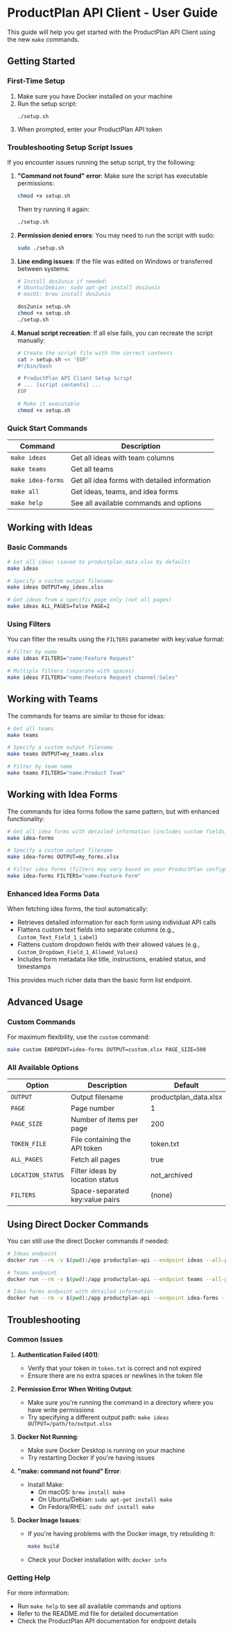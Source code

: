 # ProductPlan API Client - User Guide

This guide will help you get started with the ProductPlan API Client using the new `make` commands.

## Getting Started

### First-Time Setup

1. Make sure you have Docker installed on your machine
2. Run the setup script:
   ```
   ./setup.sh
   ```
3. When prompted, enter your ProductPlan API token

### Troubleshooting Setup Script Issues

If you encounter issues running the setup script, try the following:

1. **"Command not found" error**:
   Make sure the script has executable permissions:
   ```bash
   chmod +x setup.sh
   ```
   Then try running it again:
   ```bash
   ./setup.sh
   ```

2. **Permission denied errors**:
   You may need to run the script with sudo:
   ```bash
   sudo ./setup.sh
   ```

3. **Line ending issues**:
   If the file was edited on Windows or transferred between systems:
   ```bash
   # Install dos2unix if needed:
   # Ubuntu/Debian: sudo apt-get install dos2unix
   # macOS: brew install dos2unix
   
   dos2unix setup.sh
   chmod +x setup.sh
   ./setup.sh
   ```

4. **Manual script recreation**:
   If all else fails, you can recreate the script manually:
   ```bash
   # Create the script file with the correct contents
   cat > setup.sh << 'EOF'
   #!/bin/bash
   
   # ProductPlan API Client Setup Script
   # ... [script contents] ...
   EOF
   
   # Make it executable
   chmod +x setup.sh
   ```

### Quick Start Commands

| Command | Description |
|---------|-------------|
| `make ideas` | Get all ideas with team columns |
| `make teams` | Get all teams |
| `make idea-forms` | Get all idea forms with detailed information |
| `make all` | Get ideas, teams, and idea forms |
| `make help` | See all available commands and options |

## Working with Ideas

### Basic Commands

```bash
# Get all ideas (saved to productplan_data.xlsx by default)
make ideas

# Specify a custom output filename
make ideas OUTPUT=my_ideas.xlsx

# Get ideas from a specific page only (not all pages)
make ideas ALL_PAGES=false PAGE=2
```

### Using Filters

You can filter the results using the `FILTERS` parameter with key:value format:

```bash
# Filter by name
make ideas FILTERS="name:Feature Request"

# Multiple filters (separate with spaces)
make ideas FILTERS="name:Feature Request channel:Sales"
```

## Working with Teams

The commands for teams are similar to those for ideas:

```bash
# Get all teams
make teams

# Specify a custom output filename
make teams OUTPUT=my_teams.xlsx

# Filter by team name
make teams FILTERS="name:Product Team"
```

## Working with Idea Forms

The commands for idea forms follow the same pattern, but with enhanced functionality:

```bash
# Get all idea forms with detailed information (includes custom fields, instructions, etc.)
make idea-forms

# Specify a custom output filename
make idea-forms OUTPUT=my_forms.xlsx

# Filter idea forms (filters may vary based on your ProductPlan configuration)
make idea-forms FILTERS="name:Feature Form"
```

### Enhanced Idea Forms Data

When fetching idea forms, the tool automatically:
- Retrieves detailed information for each form using individual API calls
- Flattens custom text fields into separate columns (e.g., `Custom_Text_Field_1_Label`)
- Flattens custom dropdown fields with their allowed values (e.g., `Custom_Dropdown_Field_1_Allowed_Values`)
- Includes form metadata like title, instructions, enabled status, and timestamps

This provides much richer data than the basic form list endpoint.

## Advanced Usage

### Custom Commands

For maximum flexibility, use the `custom` command:

```bash
make custom ENDPOINT=idea-forms OUTPUT=custom.xlsx PAGE_SIZE=500
```

### All Available Options

| Option | Description | Default |
|--------|-------------|---------|
| `OUTPUT` | Output filename | productplan_data.xlsx |
| `PAGE` | Page number | 1 |
| `PAGE_SIZE` | Number of items per page | 200 |
| `TOKEN_FILE` | File containing the API token | token.txt |
| `ALL_PAGES` | Fetch all pages | true |
| `LOCATION_STATUS` | Filter ideas by location status | not_archived |
| `FILTERS` | Space-separated key:value pairs | (none) |

## Using Direct Docker Commands

You can still use the direct Docker commands if needed:

```bash
# Ideas endpoint
docker run --rm -v $(pwd):/app productplan-api --endpoint ideas --all-pages --output output.xlsx

# Teams endpoint
docker run --rm -v $(pwd):/app productplan-api --endpoint teams --all-pages --output output.xlsx

# Idea forms endpoint with detailed information
docker run --rm -v $(pwd):/app productplan-api --endpoint idea-forms --all-pages --output output.xlsx
```

## Troubleshooting

### Common Issues

1. **Authentication Failed (401)**:
   - Verify that your token in `token.txt` is correct and not expired
   - Ensure there are no extra spaces or newlines in the token file

2. **Permission Error When Writing Output**:
   - Make sure you're running the command in a directory where you have write permissions
   - Try specifying a different output path: `make ideas OUTPUT=/path/to/output.xlsx`

3. **Docker Not Running**:
   - Make sure Docker Desktop is running on your machine
   - Try restarting Docker if you're having issues

4. **"make: command not found" Error**:
   - Install Make:
	 - On macOS: `brew install make`
	 - On Ubuntu/Debian: `sudo apt-get install make`
	 - On Fedora/RHEL: `sudo dnf install make`

5. **Docker Image Issues**:
   - If you're having problems with the Docker image, try rebuilding it:
	 ```bash
	 make build
	 ```
   - Check your Docker installation with: `docker info`

### Getting Help

For more information:
- Run `make help` to see all available commands and options
- Refer to the README.md file for detailed documentation
- Check the ProductPlan API documentation for endpoint details